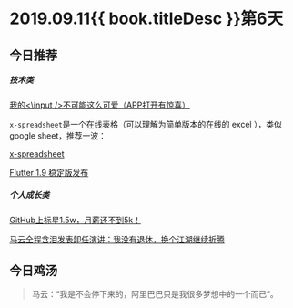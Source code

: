 # 2019.09.11{{ book.titleDesc }}第6天


## 今日推荐

##### 技术类

[我的<\input /\>不可能这么可爱（APP打开有惊喜）](https://juejin.im/post/5d6d4e196fb9a06aed713cef)


`x-spreadsheet`是一个在线表格（可以理解为简单版本的在线的 excel ），类似 google sheet，推荐一波：

[x-spreadsheet](https://github.com/myliang/x-spreadsheet)

[Flutter 1.9 稳定版发布](https://www.oschina.net/news/109776/flutter-1-9-released)

##### 个人成长类

[GitHub上标星1.5w，月薪还不到5k！](https://mp.weixin.qq.com/s/qx_QvPij-X0k-qL6gvYp7w)

[马云全程含泪发表卸任演讲：我没有退休，换个江湖继续折腾](https://36kr.com/p/5245162)


## 今日鸡汤

> 马云：“我是不会停下来的，阿里巴巴只是我很多梦想中的一个而已”。

